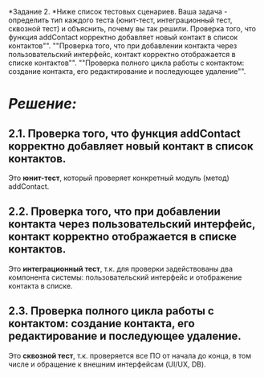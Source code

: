 *Задание 2. *Ниже список тестовых сценариев.
Ваша задача - определить тип каждого теста (юнит-тест, интеграционный тест, сквозной тест)
и объяснить, почему вы так решили.
Проверка того, что функция addContact корректно добавляет новый контакт в список контактов"".
""Проверка того, что при добавлении контакта через пользовательский интерфейс, контакт корректно отображается в списке контактов"".
""Проверка полного цикла работы с контактом: создание контакта, его редактирование и последующее удаление"".

# ***Решение:***

## 2.1. Проверка того, что функция addContact корректно добавляет новый контакт в список контактов.

Это **юнит-тест**, который проверяет конкретный модуль (метод) addContact.

## 2.2. Проверка того, что при добавлении контакта через пользовательский интерфейс, контакт корректно отображается в списке контактов.

Это **интеграционный тест**, т.к. для проверки задействованы два компонента системы: пользовательский интерфейс и отображение контакта в списке.

## 2.3. Проверка полного цикла работы с контактом: создание контакта, его редактирование и последующее удаление.

Это **сквозной тест**, т.к. проверяется все ПО от начала до конца, в том числе и обращение к внешним интерфейсам (UI/UX, DB).